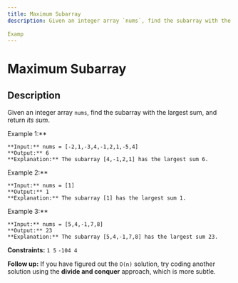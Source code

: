 ```yaml
---
title: Maximum Subarray
description: Given an integer array `nums`, find the subarray with the largest sum, and return *its sum*.
 
Examp
---
```

# Maximum Subarray
## Description
Given an integer array `nums`, find the subarray with the largest sum, and return *its sum*.
 
Example 1:**
```
**Input:** nums = [-2,1,-3,4,-1,2,1,-5,4]
**Output:** 6
**Explanation:** The subarray [4,-1,2,1] has the largest sum 6.
```
Example 2:**
```
**Input:** nums = [1]
**Output:** 1
**Explanation:** The subarray [1] has the largest sum 1.
```
Example 3:**
```
**Input:** nums = [5,4,-1,7,8]
**Output:** 23
**Explanation:** The subarray [5,4,-1,7,8] has the largest sum 23.
```
 
**Constraints:**
	`1 5`
	`-104 4`
 
**Follow up:** If you have figured out the `O(n)` solution, try coding another solution using the **divide and conquer** approach, which is more subtle.

